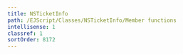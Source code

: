 ```yaml
---
title: NSTicketInfo
path: /EJScript/Classes/NSTicketInfo/Member functions
intellisense: 1
classref: 1
sortOrder: 8172
---
```





